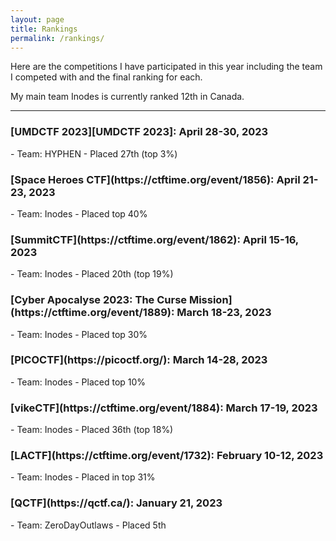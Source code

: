 ```yaml
---
layout: page
title: Rankings
permalink: /rankings/
---
```


Here are the competitions I have participated in this year including the team I competed with and the final ranking for each. 

My main team Inodes is currently ranked 12th in Canada. 

---

<h3>[UMDCTF 2023][UMDCTF 2023]: April 28-30, 2023</h3>
- Team: HYPHEN
- Placed 27th (top 3%)

<h3>[Space Heroes CTF](https://ctftime.org/event/1856): April 21-23, 2023</h3>
- Team: Inodes
- Placed top 40%

<h3>[SummitCTF](https://ctftime.org/event/1862): April 15-16, 2023</h3>
- Team: Inodes
- Placed 20th (top 19%)

<h3>[Cyber Apocalyse 2023: The Curse Mission](https://ctftime.org/event/1889): March 18-23, 2023</h3>
- Team: Inodes
- Placed top 30%

<h3>[PICOCTF](https://picoctf.org/): March 14-28, 2023</h3>
- Team: Inodes
- Placed top 10%

<h3>[vikeCTF](https://ctftime.org/event/1884): March 17-19, 2023</h3>
- Team: Inodes
- Placed 36th (top 18%)

<h3>[LACTF](https://ctftime.org/event/1732): February 10-12, 2023</h3>
- Team: Inodes
- Placed in top 31%

<h3>[QCTF](https://qctf.ca/): January 21, 2023</h3>
- Team: ZeroDayOutlaws
- Placed 5th 


[UMDCTF 2023]: https://ctftime.org/event/1949